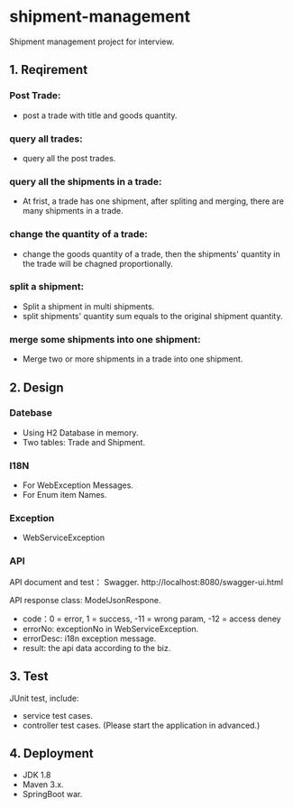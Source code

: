 # shipment-management
Shipment management project for interview.

## 1. Reqirement
### Post Trade: 
* post a trade with title and goods quantity.

### query all trades:
* query all the post trades.

### query all the shipments in a trade:
* At frist, a trade has one shipment, after spliting and merging, there are many shipments in a trade.

### change the quantity of a trade:
* change the goods quantity of a trade, then the shipments' quantity in the trade will be chagned proportionally.

### split a shipment:
* Split a shipment in multi shipments.
* split shipments' quantity sum equals to the original shipment quantity.

### merge some shipments into one shipment:
* Merge two or more shipments in a trade into one shipment.

## 2. Design
### Datebase
* Using H2 Database in memory.
* Two tables: Trade and Shipment.

### I18N
* For WebException Messages.
* For Enum item Names. 

### Exception
* WebServiceException

### API
API document and test： Swagger. http://localhost:8080/swagger-ui.html

API response class: ModelJsonRespone.
* code：0 = error, 1 = success, -11 = wrong param, -12 = access deney
* errorNo: exceptionNo in WebServiceException.
* errorDesc: i18n exception message.
* result: the api data according to the biz.

## 3. Test
JUnit test, include:
* service test cases.
* controller test cases. (Please start the application in advanced.)

## 4. Deployment
* JDK 1.8
* Maven 3.x.
* SpringBoot war.
